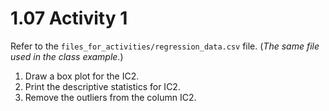 # 1.07 Activity 1

Refer to the `files_for_activities/regression_data.csv` file. (_The same file used in the class example._)

1. Draw a box plot for the IC2.
2. Print the descriptive statistics for IC2.
3. Remove the outliers from the column IC2.
